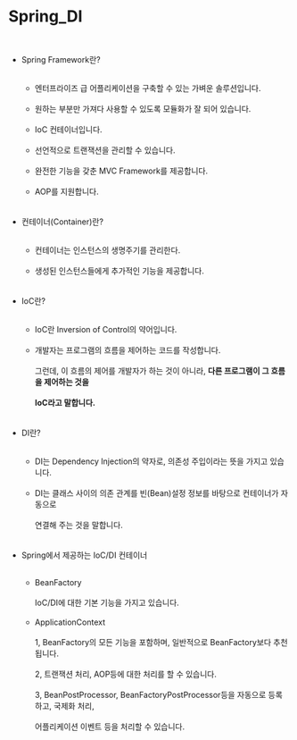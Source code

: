 # Spring_DI
<br>
<ul>

  <li>Spring Framework란?</li><br>
  
  <ul>
    <li>엔터프라이즈 급 어플리케이션을 구축할 수 있는 가벼운 솔루션입니다.</li><br>
    <li>원하는 부분만 가져다 사용할 수 있도록 모듈화가 잘 되어 있습니다.</li><br>
    <li>IoC 컨테이너입니다.</li><br>
    <li>선언적으로 트랜잭션을 관리할 수 있습니다.</li><br>
    <li>완전한 기능을 갖춘 MVC Framework를 제공합니다.</li><br>
    <li>AOP를 지원합니다.</li><br>
  </ul>
 
  <br>
  <li>컨테이너(Container)란?</li><br>
  
  <ul>
    <li>컨테이너는 인스턴스의 생명주기를 관리한다.</li><br>
    <li>생성된 인스턴스들에게 추가적인 기능을 제공합니다.</li><br>
  </ul>
 
  <br>
  <li>IoC란?</li><br>
  
  <ul>
    <li>IoC란 Inversion of Control의 약어입니다.</li><br>
    <li>개발자는 프로그램의 흐름을 제어하는 코드를 작성합니다.<br><br> 그런데, 이 흐름의 제어를 개발자가 하는 것이 아니라, <strong>다른 프로그램이 그 흐름을 제어하는 것을<br><br> 
     IoC라고 말합니다.</strong></li><br>
  </ul>
  
  <br>
  <li>DI란?</li><br>
  
  <ul>
    <li>DI는 Dependency Injection의 약자로, 의존성 주입이라는 뜻을 가지고 있습니다.</li><br>
    <li>DI는 클래스 사이의 의존 관계를 빈(Bean)설정 정보를 바탕으로 컨테이너가 자동으로<br><br> 연결해 주는 것을 말합니다.</li><br>
  </ul>
  
  <br>
  <li>Spring에서 제공하는 IoC/DI 컨테이너</li><br>
  
  <ul>
    <li>BeanFactory<br><br>
    IoC/DI에 대한 기본 기능을 가지고 있습니다.</li><br>
    <li>ApplicationContext<br><br>
    1, BeanFactory의 모든 기능을 포함하며, 일반적으로 BeanFactory보다 추천됩니다.<br><br>
    2, 트랜잭션 처리, AOP등에 대한 처리를 할 수 있습니다.<br><br>
    3, BeanPostProcessor, BeanFactoryPostProcessor등을 자동으로 등록하고, 국제화 처리,<br><br> 어플리케이션 이벤트 등을 처리할 수 있습니다.
    </li><br>
  </ul>
 
</ul>
